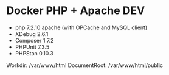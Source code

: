 # Docker PHP + Apache DEV

- php 7.2.10 apache (with OPCache and MySQL client)
- XDebug 2.6.1
- Composer 1.7.2
- PHPUnit 7.3.5
- PHPStan 0.10.3

Workdir: /var/www/html
DocumentRoot: /var/www/html/public
